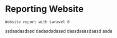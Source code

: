 # Reporting Website
```
Website report with Laravel 8
```
ssdasdasdasd
dadasdsdasad
dassdasasdaasd
asda
